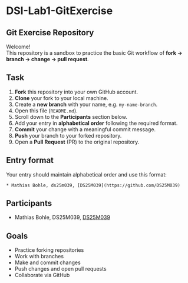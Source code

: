 # DSI-Lab1-GitExercise
## Git Exercise Repository

Welcome!  
This repository is a sandbox to practice the basic Git workflow of **fork → branch → change → pull request**.

## Task

1. **Fork** this repository into your own GitHub account.  
2. **Clone** your fork to your local machine.  
3. Create a **new branch** with your name, e.g. `my-name-branch`.  
4. Open this file (`README.md`).  
5. Scroll down to the **Participants** section below.  
6. Add your entry in **alphabetical order** following the required format.  
7. **Commit** your change with a meaningful commit message.  
8. **Push** your branch to your forked repository.  
9. Open a **Pull Request** (PR) to the original repository.

## Entry format

Your entry should maintain alphabetical order and use this format:

```
* Mathias Bohle, ds25m039, [DS25M039](https://github.com/DS25M039)
```

## Participants

- Mathias Bohle, DS25M039, [DS25M039]()

## Goals

- Practice forking repositories  
- Work with branches  
- Make and commit changes  
- Push changes and open pull requests  
- Collaborate via GitHub  

